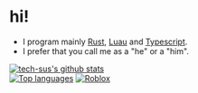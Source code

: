 # hi!
- I program mainly [Rust](https://www.rust-lang.org/), [Luau](https://luau-lang.org) and [Typescript](https://www.typescriptlang.org/).
- I prefer that you call me as a "he" or a "him".

[![tech-sus's github stats](https://github-readme-stats.vercel.app/api?username=techs-sus&show_icons=true&theme=catppuccin_mocha)](https://github.com/techs-sus)  
[![Top languages](https://github-readme-stats.vercel.app/api/top-langs/?username=techs-sus&theme=catppuccin_mocha)](https://github.com/techs-sus)
[![Roblox](https://img.shields.io/badge/technology1111-red?logo=roblox&logoColor=white)](https://www.roblox.com/users/167920527/profile)
